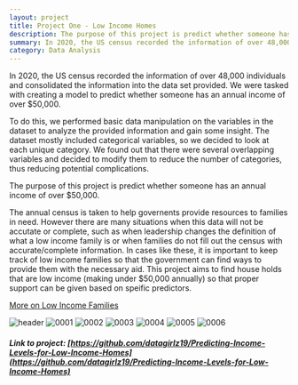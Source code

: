 ```yaml
---
layout: project
title: Project One - Low Income Homes
description: The purpose of this project is predict whether someone has an annual income of over $50,000.
summary: In 2020, the US census recorded the information of over 48,000 individuals and consolidated the information into the data set provided. We were tasked with creating a model to predict whether someone has an annual income of over $50,000.
category: Data Analysis
---
```


In 2020, the US census recorded the information of over 48,000 individuals and consolidated the information into the data set provided. We were tasked with creating a model to predict whether someone has an annual income of over $50,000.

To do this, we performed basic data manipulation on the variables in the dataset to analyze the provided information and gain some insight. The dataset mostly included categorical variables, so we decided to look at each unique category. We found out that there were several overlapping variables and decided to modify them to reduce the number of categories, thus reducing potential complications.

The purpose of this project is predict whether someone has an annual income of over $50,000.

The annual census is taken to help governents provide resources to families in need. However there are many situations when this data will not be accutate or complete, such as when leadership changes the definition of what a low income family is or when families do not fill out the census with accurate/complete information. In cases like these, it is important to keep track of low income families so that the government can find ways to provide them with the necessary aid. This project aims to find house holds that are low income (making under $50,000 annually) so that proper support can be given based on speific predictors.

[More on Low Income Families](https://www.federalregister.gov/documents/2010/08/05/2010-19099/the-low-income-definition) 


![header](https://capsule-render.vercel.app/api?type=rect&color=gradient&height=1)
![0001](https://user-images.githubusercontent.com/45902684/180712870-84395ca3-e793-4e14-a198-22634f1ca3b8.jpg)
![0002](https://user-images.githubusercontent.com/45902684/180712873-c72dc155-8d99-4624-9394-512e0641d7cb.jpg)
![0003](https://user-images.githubusercontent.com/45902684/180712874-dd895212-2df2-4c42-9e80-a8b8df24b767.jpg)
![0004](https://user-images.githubusercontent.com/45902684/180712877-fb6ebba0-d55d-48cf-b6d0-1693149db82a.jpg)
![0005](https://user-images.githubusercontent.com/45902684/180712880-8fb9402f-3aec-482d-aa7c-a30f570c8ba2.jpg)
![0006](https://user-images.githubusercontent.com/45902684/180712883-3877df9c-a50e-438a-a1bd-e0e707c448ce.jpg)

##### Link to project: [https://github.com/datagirlz19/Predicting-Income-Levels-for-Low-Income-Homes](https://github.com/datagirlz19/Predicting-Income-Levels-for-Low-Income-Homes)



